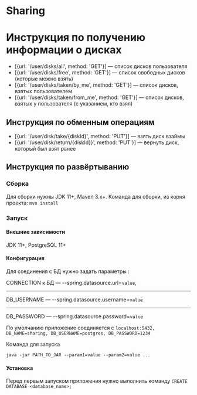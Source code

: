 # Sharing

# Инструкция по получению информации о дисках

+ [{url: '/user/disks/all', method: 'GET'}] — список дисков пользователя
+ [{url: '/user/disks/free', method: 'GET'}] — список свободных дисков (которые можно взять)
+ [{url: '/user/disks/taken/by_me', method: 'GET'}] — список дисков, взятых пользователем
+ [{url: '/user/disks/taken/from_me', method: 'GET'}] — список дисков, взятых у пользователя (с указанием, кто взял)

## Инструкция по обменным операциям

+ [{url: '/user/disk/take/{diskId}', method: 'PUT'}] — взять диск взаймы
+ [{url: '/user/disk/return/{diskId}}', method: 'PUT'}] — вернуть диск, который был взят ранее

## Инструкция по развёртыванию

### Сборка
Для сборки нужны JDK 11+, Maven 3.x+.
Команда для сборки, из корня проекта: `mvn install`

### Запуск

#### Внешние зависимости

JDK 11+,
PostgreSQL 11+

#### Конфигурация

Для соединения с БД нужно задать параметры :

CONNECTION к БД — --spring.datasource.url=`value`,
***
DB_USERNAME — --spring.datasource.username=`value`
***
DB_PASSWORD — --spring.datasource.password=`value`

По умолчанию приложение соединяется с `localhost:5432, DB_NAME=sharing, DB_USERNAME=postgres, DB_PASSWORD=1234`

Команда для запуска

`java -jar PATH_TO_JAR --param1=value --param2=value ...`

#### Установка
Перед первым запуском приложения нужно выполнить команду `CREATE DATABASE <database_name>;`
